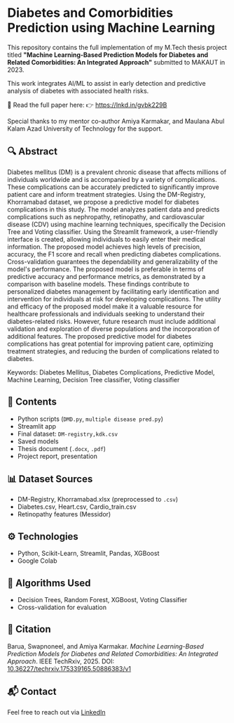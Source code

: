 # Diabetes and Comorbidities Prediction using Machine Learning
This repository contains the full implementation of my M.Tech thesis project titled **"Machine Learning-Based Prediction Models for Diabetes and Related Comorbidities: An Integrated Approach"** submitted to MAKAUT in 2023.

This work integrates AI/ML to assist in early detection and predictive analysis of diabetes with associated health risks.

📎 Read the full paper here:
👉 https://lnkd.in/gvbk229B

Special thanks to my mentor co-author Amiya Karmakar, and Maulana Abul Kalam Azad University of Technology for the support.

## 🔍 Abstract
Diabetes mellitus (DM) is a prevalent chronic disease that affects millions of individuals worldwide and is accompanied by a variety of complications. These complications can be accurately predicted to significantly improve patient care and inform treatment strategies. Using the DM-Registry, Khorramabad dataset, we propose a predictive model for diabetes complications in this study. The model analyzes patient data and predicts complications such as nephropathy, retinopathy, and cardiovascular disease (CDV) using machine learning techniques, specifically the Decision Tree and Voting classifier. Using the Streamlit framework, a user-friendly interface is created, allowing individuals to easily enter their medical information. The proposed model achieves high levels of  precision, accuracy, the F1 score and recall when predicting diabetes complications. Cross-validation guarantees the dependability and generalizability of the model's performance. The proposed model is preferable in terms of predictive accuracy and performance metrics, as demonstrated by a comparison with baseline models. These findings contribute to personalized diabetes management by facilitating early identification and intervention for individuals at risk for developing complications. The utility and efficacy of the proposed model make it a valuable resource for healthcare professionals and individuals seeking to understand their diabetes-related risks. However, future research must include additional validation and exploration of diverse populations and the incorporation of additional features. The proposed predictive model for diabetes complications has great potential for improving patient care, optimizing treatment strategies, and reducing the burden of complications related to diabetes.

Keywords: Diabetes Mellitus, Diabetes Complications, Predictive Model, Machine Learning, Decision Tree classifier, Voting classifier

## 📁 Contents
- Python scripts (`DMD.py`, `multiple disease pred.py`)
- Streamlit app
- Final dataset: `DM-registry,kdk.csv`
- Saved models
- Thesis document (`.docx`, `.pdf`)
- Project report, presentation

## 📊 Dataset Sources
- DM-Registry, Khorramabad.xlsx (preprocessed to `.csv`)
- Diabetes.csv, Heart.csv, Cardio_train.csv
- Retinopathy features (Messidor)

## ⚙️ Technologies
- Python, Scikit-Learn, Streamlit, Pandas, XGBoost
- Google Colab

## 🧠 Algorithms Used
- Decision Trees, Random Forest, XGBoost, Voting Classifier
- Cross-validation for evaluation

## 📝 Citation
Barua, Swapnoneel, and Amiya Karmakar. *Machine Learning-Based Prediction Models for Diabetes and Related Comorbidities: An Integrated Approach*. IEEE TechRxiv, 2025. DOI: [10.36227/techrxiv.175339165.50886383/v1](https://doi.org/10.36227/techrxiv.175339165.50886383/v1)

## 📬 Contact
Feel free to reach out via [LinkedIn](https://www.linkedin.com/in/swapnoneel-barua/)
